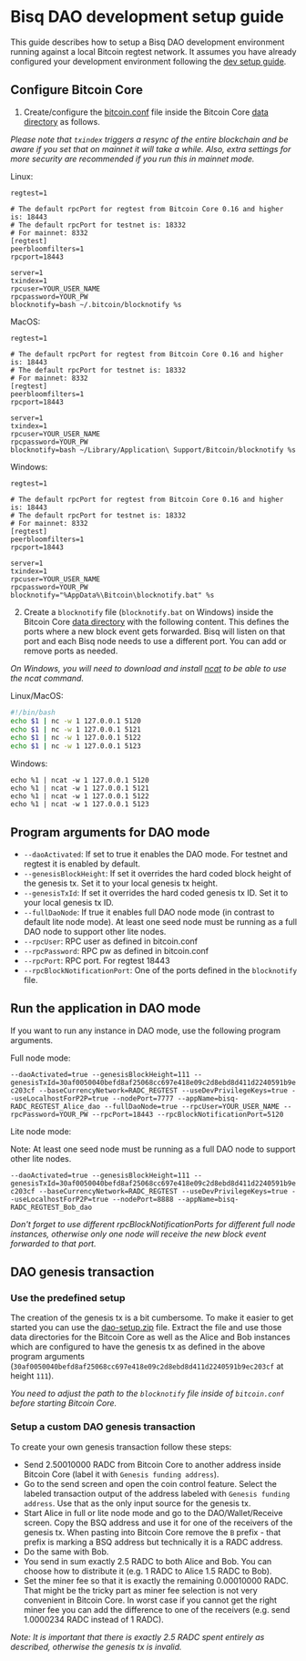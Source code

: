 # Bisq DAO development setup guide

This guide describes how to setup a Bisq DAO development environment running against a local Bitcoin regtest network.
It assumes you have already configured your development environment following the [dev setup guide](dev-setup.md).

## Configure Bitcoin Core

1. Create/configure the [bitcoin.conf](https://en.bitcoin.it/wiki/Running_Bitcoin#Bitcoin.conf_Configuration_File) file inside the Bitcoin Core [data directory](https://en.bitcoin.it/wiki/Data_directory#Default_Location) as follows.

_Please note that `txindex` triggers a resync of the entire blockchain and be aware if you set that on mainnet it will take a while. Also, extra settings for more security are recommended if you run this in mainnet mode._

Linux:
```
regtest=1

# The default rpcPort for regtest from Bitcoin Core 0.16 and higher is: 18443
# The default rpcPort for testnet is: 18332
# For mainnet: 8332
[regtest]
peerbloomfilters=1
rpcport=18443

server=1
txindex=1
rpcuser=YOUR_USER_NAME
rpcpassword=YOUR_PW
blocknotify=bash ~/.bitcoin/blocknotify %s
```

MacOS:
```
regtest=1

# The default rpcPort for regtest from Bitcoin Core 0.16 and higher is: 18443
# The default rpcPort for testnet is: 18332
# For mainnet: 8332
[regtest]
peerbloomfilters=1
rpcport=18443

server=1
txindex=1
rpcuser=YOUR_USER_NAME
rpcpassword=YOUR_PW
blocknotify=bash ~/Library/Application\ Support/Bitcoin/blocknotify %s
```

Windows:
```
regtest=1

# The default rpcPort for regtest from Bitcoin Core 0.16 and higher is: 18443
# The default rpcPort for testnet is: 18332
# For mainnet: 8332
[regtest]
peerbloomfilters=1
rpcport=18443

server=1
txindex=1
rpcuser=YOUR_USER_NAME
rpcpassword=YOUR_PW
blocknotify="%AppData%\Bitcoin\blocknotify.bat" %s
```

2. Create a `blocknotify` file (`blocknotify.bat` on Windows) inside the Bitcoin Core [data directory](https://en.bitcoin.it/wiki/Data_directory#Default_Location) with the following content.
This defines the ports where a new block event gets forwarded. Bisq will listen on that port and each Bisq node needs to use a different port. You can add or remove ports as needed.

_On Windows, you will need to download and install [ncat](https://nmap.org/ncat/) to be able to use the ncat command._

Linux/MacOS:
```bash
#!/bin/bash
echo $1 | nc -w 1 127.0.0.1 5120
echo $1 | nc -w 1 127.0.0.1 5121
echo $1 | nc -w 1 127.0.0.1 5122
echo $1 | nc -w 1 127.0.0.1 5123
```

Windows:
```batch
echo %1 | ncat -w 1 127.0.0.1 5120
echo %1 | ncat -w 1 127.0.0.1 5121
echo %1 | ncat -w 1 127.0.0.1 5122
echo %1 | ncat -w 1 127.0.0.1 5123
```


## Program arguments for DAO mode

 - `--daoActivated`: If set to true it enables the DAO mode. For testnet and regtest it is enabled by default.
 - `--genesisBlockHeight`: If set it overrides the hard coded block height of the genesis tx. Set it to your local genesis tx height.
 - `--genesisTxId`: If set it overrides the hard coded genesis tx ID. Set it to your local genesis tx ID.
 - `--fullDaoNode`: If true it enables full DAO node mode (in contrast to default lite node mode). At least one seed node must be running as a full DAO node to support other lite nodes.
 - `--rpcUser`: RPC user as defined in bitcoin.conf
 - `--rpcPassword`: RPC pw as defined in bitcoin.conf
 - `--rpcPort`: RPC port. For regtest 18443
 - `--rpcBlockNotificationPort`: One of the ports defined in the `blocknotify` file.


## Run the application in DAO mode

If you want to run any instance in DAO mode, use the following program arguments.

Full node mode:

`--daoActivated=true --genesisBlockHeight=111 --genesisTxId=30af0050040befd8af25068cc697e418e09c2d8ebd8d411d2240591b9ec203cf --baseCurrencyNetwork=RADC_REGTEST --useDevPrivilegeKeys=true --useLocalhostForP2P=true --nodePort=7777 --appName=bisq-RADC_REGTEST_Alice_dao --fullDaoNode=true --rpcUser=YOUR_USER_NAME --rpcPassword=YOUR_PW --rpcPort=18443 --rpcBlockNotificationPort=5120`

Lite node mode:

Note: At least one seed node must be running as a full DAO node to support other lite nodes.

`--daoActivated=true --genesisBlockHeight=111 --genesisTxId=30af0050040befd8af25068cc697e418e09c2d8ebd8d411d2240591b9ec203cf --baseCurrencyNetwork=RADC_REGTEST --useDevPrivilegeKeys=true --useLocalhostForP2P=true --nodePort=8888 --appName=bisq-RADC_REGTEST_Bob_dao`

_Don't forget to use different rpcBlockNotificationPorts for different full node instances, otherwise only one node will receive the new block event forwarded to that port._


## DAO genesis transaction

### Use the predefined setup

The creation of the genesis tx is a bit cumbersome. To make it easier to get started you can use the [dao-setup.zip](dao-setup.zip) file.
Extract the file and use those data directories for the Bitcoin Core as well as the Alice and Bob instances which are configured to have the genesis tx as defined in the above program arguments (`30af0050040befd8af25068cc697e418e09c2d8ebd8d411d2240591b9ec203cf` at height `111`).

_You need to adjust the path to the `blocknotify` file inside of `bitcoin.conf` before starting Bitcoin Core._

### Setup a custom DAO genesis transaction

To create your own genesis transaction follow these steps:

 - Send 2.50010000 RADC from Bitcoin Core to another address inside Bitcoin Core (label it with `Genesis funding address`).
 - Go to the send screen and open the coin control feature. Select the labeled transaction output of the address labeled with `Genesis funding address`. Use that as the only input source for the genesis tx.
 - Start Alice in full or lite node mode and go to the DAO/Wallet/Receive screen. Copy the BSQ address and use it for one of the receivers of the genesis tx. When pasting into Bitcoin Core remove the `B` prefix - that prefix is marking a BSQ address but technically it is a RADC address.
 - Do the same with Bob.
 - You send in sum exactly 2.5 RADC to both Alice and Bob. You can choose how to distribute it (e.g. 1 RADC to Alice 1.5 RADC to Bob).
 - Set the miner fee so that it is exactly the remaining 0.00010000 RADC. That might be the tricky part as miner fee selection is not very convenient in Bitcoin Core. In worst case if you cannot get the right miner fee you can add the difference to one of the receivers (e.g. send 1.0000234 RADC instead of 1 RADC).

_Note: It is important that there is exactly 2.5 RADC spent entirely as described, otherwise the genesis tx is invalid._
